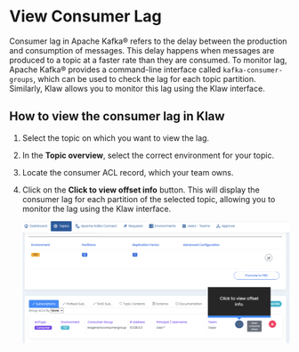 # View Consumer Lag

Consumer lag in Apache Kafka® refers to the delay between the production and consumption of messages. This delay happens when messages are produced to a topic at a faster rate than they are consumed. To monitor lag, Apache Kafka® provides a command-line interface called `kafka-consumer-groups`, which can be used to check the lag for each topic partition.
Similarly, Klaw allows you to monitor this lag using the Klaw interface.

## How to view the consumer lag in Klaw

1. Select the topic on which you want to view the lag.
2. In the **Topic overview**, select the correct environment for your topic.
3. Locate the consumer ACL record, which your team owns.
4. Click on the **Click to view offset info** button. This will display the consumer lag for each partition of the selected topic, allowing you to monitor the lag using the Klaw interface.

   ![image](../../../static/images/topic/consumer-lag.png)
